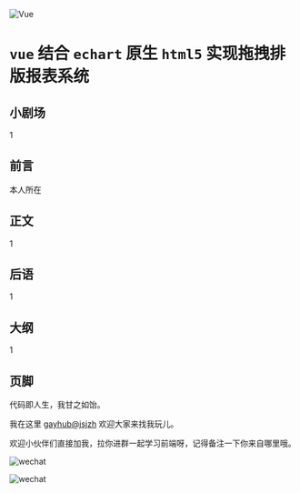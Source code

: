 ![Vue](https://user-gold-cdn.xitu.io/2018/5/23/16388a8621702f70?w=400&h=400&f=png&s=3451)

# `vue` 结合 `echart` 原生 `html5` 实现拖拽排版报表系统

## 小剧场

1

## 前言

本人所在

## 正文

1

## 后语

1

## 大纲

1

## 页脚

代码即人生，我甘之如饴。

我在这里 [gayhub@jsjzh](https://github.com/jsjzh/blog) 欢迎大家来找我玩儿。

欢迎小伙伴们直接加我，拉你进群一起学习前端呀，记得备注一下你来自哪里哦。

![wechat](https://i.loli.net/2019/03/11/5c867208cc9c0.jpg)

![wechat](https://i.loli.net/2019/03/11/5c86720fbab10.jpg)
